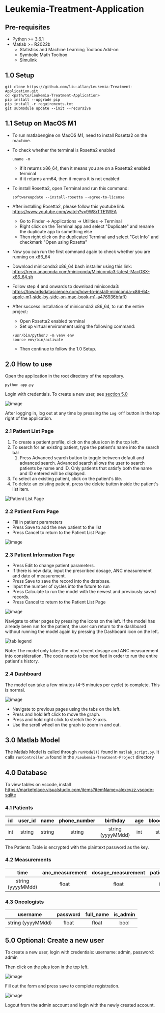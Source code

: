 # Leukemia-Treatment-Application

## Pre-requisites

- Python >= 3.6.1
- Matlab >= R2022b
  - Statistics and Machine Learning Toolbox Add-on
  - Symbolic Math Toolbox
  - Simulink

## 1.0 Setup

```
git clone https://github.com/liu-allan/Leukemia-Treatment-Application.git
cd <path/to/Leukemia-Treatment-Application>
pip install --upgrade pip
pip install -r requirements.txt
git submodule update --init --recursive
```

## 1.1 Setup on MacOS M1 

- To run matlabengine on MacOS M1, need to install Rosetta2 on the machine. 
- To check whether the terminal is Rosetta2 enabled
  ```
  uname -m
  ```
  - if it returns x86_64, then it means you are on a Rosetta2 enabled terminal
  - if it returns arm64, then it means it is not enabled

- To install Rosetta2, open Terminal and run this command:
  ```
  softwareupdate --install-rosetta --agree-to-license
  ```
- After installing Rosetta2, please follow this youtube link: https://www.youtube.com/watch?v=9W8rTTE1WEA
  - Go to Finder -> Applications -> Utilities -> Terminal
  - Right click on the Terminal app and select "Duplicate" and rename the duplicate app to something else
  - Then right click on the duplicated Terminal and select "Get Info" and checkmark "Open using Rosetta"

- Now you can run the first command again to check whether you are running on x86_64

- Download miniconda3 x86_64 bash installer using this link: https://repo.anaconda.com/miniconda/Miniconda3-latest-MacOSX-x86_64.sh
- Follow step 4 and onwards to download miniconda3: https://towardsdatascience.com/how-to-install-miniconda-x86-64-apple-m1-side-by-side-on-mac-book-m1-a476936bfaf0

- After success installation of miniconda3 x86_64, to run the entire project:
  - Open Rosetta2 enabled terminal
  - Set up virtual environment using the following command:
  ```
  /usr/bin/python3 -m venv env
  source env/bin/activate 
  ```
  - Then continue to follow the 1.0 Setup.

## 2.0 How to use

Open the application in the root directory of the repository.
```
python app.py
```
Login with credentials. To create a new user, see [section 5.0](https://github.com/liu-allan/Leukemia-Treatment-Application/tree/documentation#40-optional-create-a-new-user)

![image](https://user-images.githubusercontent.com/44624435/226797287-7ec91a25-df3c-48b4-99d3-2bb32287f7fa.png)

After logging in, log out at any time by pressing the `Log Off` button in the top right of the application. 

### 2.1 Patient List Page

1. To create a patient profile, click on the plus icon in the top left.
2. To search for an existing patient, type the patient's name into the search bar
    1. Press Advanced search button to toggle between default and advanced search. Advanced search allows the user to search patients by name and ID. Only patients that satisfy both the name and ID entered will be displayed.
3. To select an existing patient, click on the patient's tile.
4. To delete an existing patient, press the delete button inside the patient's list item.

![Patient List Page](https://user-images.githubusercontent.com/44624435/230219923-d36b345d-eec3-4538-819f-e55752291e30.png)

### 2.2 Patient Form Page

- Fill in patient parameters 
- Press Save to add the new patient to the list
- Press Cancel to return to the Patient List Page

![image](https://user-images.githubusercontent.com/44624435/230220126-69396a73-789b-462c-8148-f99022ee2b2b.png)


### 2.3 Patient Information Page

- Press Edit to change patient parameters.
- If there is new data, input the prescribed dosage, ANC measurement and date of measurement.
- Press Save to save the record into the database.
- Input the number of cycles into the future to run
- Press Calculate to run the model with the newest and previously saved records. 
- Press Cancel to return to the Patient List Page

![image](https://user-images.githubusercontent.com/44624435/230220395-b7f8dfa9-6d76-401e-8e1f-6c42c81ceeed.png)

Navigate to other pages by pressing the icons on the left. If the model has already been run for the patient, the user can return to the dashboard without running the model again by pressing the Dashboard icon on the left. 

![tab legend](https://user-images.githubusercontent.com/44624435/230222852-0e2b3d38-e36b-417c-b5ba-2b42753016fa.png)

Note: The model only takes the most recent dosage and ANC measurement into consideration. The code needs to be modified in order to run the entire patient's history.


### 2.4 Dashboard

The model can take a few minutes (4-5 minutes per cycle) to complete. This is normal.

![image](https://user-images.githubusercontent.com/44624435/226801521-8a6a05b7-9332-4b66-bea4-fbf06a8e1651.png)

- Navigate to previous pages using the tabs on the left.
- Press and hold left click to move the graph.
- Press and hold right click to stretch the X-axis.
- Use the scroll wheel on the graph to zoom in and out.

## 3.0 Matlab Model

The Matlab Model is called through `runModel()` found in `matlab_script.py`. It calls `runController.m` found in the `/Leukemia-Treatment-Project` directory 

## 4.0 Database

To view tables on vscode, install https://marketplace.visualstudio.com/items?itemName=alexcvzz.vscode-sqlite

### 4.1 Patients

| id | user_id | name |phone_number|birthday|age|blood_type|all_type|weight|height|body_surface_area|oncologist_id| 
|:--:|:-------:|:----:|:----------:|:------:|:-:|:--------:|:------:|:----:|:-----|:---------------:|:-----------:|
|int|string|string|string|string (yyyyMMdd)|int|string|string|float|float|float|string|

The Patients Table is encrypted with the plaintext password as the key.

### 4.2 Measurements

|time|anc_measurement|dosage_measurement|patient_id|
|:--:|:-------------:|:----------------:|:--------:|
|string (yyyyMMdd)|float|float|int|

### 4.3 Oncologists

|username|password|full_name|is_admin|
|:------:|:------:|:-------:|:------:|
|string (yyyyMMdd)|float|float|bool|



## 5.0 Optional: Create a new user

To create a new user, login with credentials: username: admin, password: admin

Then click on the plus icon in the top left.

![image](https://user-images.githubusercontent.com/44624435/230220785-ed69bebe-98d0-4843-8056-8ba1e72cbae4.png)

Fill out the form and press save to complete registration.

![image](https://user-images.githubusercontent.com/44624435/226797182-f944154d-26f6-49cb-be06-4cd3216e4d7f.png)

Logout from the admin account and login with the newly created account.


